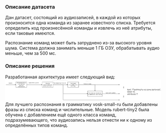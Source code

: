### Описание датасета
Дан датасет, состоящий из аудиозаписей, в каждой из которых произносится одна команда из заранее известного списка. 
Требуется определить код произнесённой команды и извлечь из неё атрибуты, если таковые имеются. 

Распознание команд может быть затруднено из-за высокого уровня шума. Система должна занимать меньше 1 ГБ ОЗУ, обрабатывать аудио меньше, чем за 500 мс.
### Описание решения
Разработанная архитектура имеет следующий вид: 
![Архитектура](./train_pipeline/architecture.jpg)
Для лучшего распознания в грамматику vosk-small-ru были добавлены фразы из списка команд и числительные. Модель rubert-tiny2 была обучена с добавлением ещё одного класса команд, подразумевающего, что аудиозапись нельзя отнести ни к одному из определённых типов команд.